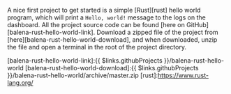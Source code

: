 A nice first project to get started is a simple [Rust][rust] hello world program, which will print a `Hello, world!` message to the logs on the dashboard. All the project source code can be found [here on GitHub][balena-rust-hello-world-link]. Download a zipped file of the project from [here][balena-rust-hello-world-download], and when downloaded, unzip the file and open a terminal in the root of the project directory.

[balena-rust-hello-world-link]:{{ $links.githubProjects }}/balena-rust-hello-world
[balena-rust-hello-world-download]:{{ $links.githubProjects }}/balena-rust-hello-world/archive/master.zip
[rust]:https://www.rust-lang.org/
